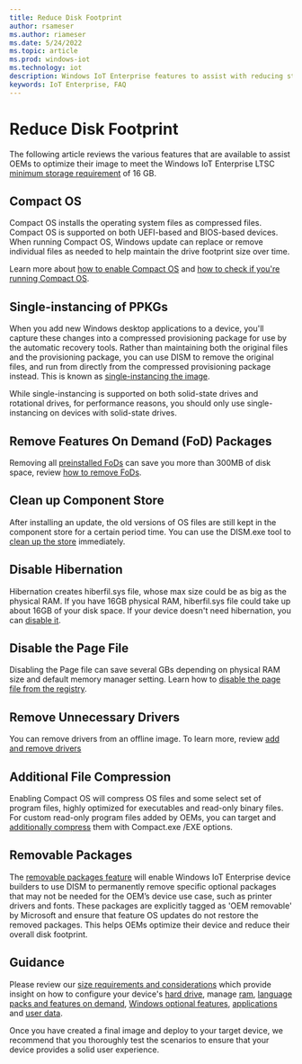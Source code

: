 ```yaml
---
title: Reduce Disk Footprint
author: rsameser
ms.author: riameser
ms.date: 5/24/2022
ms.topic: article
ms.prod: windows-iot
ms.technology: iot
description: Windows IoT Enterprise features to assist with reducing storage
keywords: IoT Enterprise, FAQ
---
```


# Reduce Disk Footprint
The following article reviews the various features that are available to assist OEMs to optimize their image to meet the Windows IoT Enterprise LTSC [minimum storage requirement](/windows/iot/iot-enterprise/hardware-guidance/hardware_requirements) of 16 GB.

## Compact OS
Compact OS installs the operating system files as compressed files. Compact OS is supported on both UEFI-based and BIOS-based devices. When running Compact OS, Windows update can replace or remove individual files as needed to help maintain the drive footprint size over time.

Learn more about [how to enable Compact OS](/windows-hardware/manufacture/desktop/iot-ent-optimize-images?view=windows-11&preserve-view=true) and [how to check if you're running Compact OS](/windows-hardware/manufacture/desktop/compact-os?view=windows-11#check-if-youre-running-compact-os&preserve-view=true).

## Single-instancing of PPKGs
When you add new Windows desktop applications to a device, you'll capture these changes into a compressed provisioning package for use by the automatic recovery tools. Rather than maintaining both the original files and the provisioning package, you can use DISM to remove the original files, and run from directly from the compressed provisioning package instead. This is known as [single-instancing the image](/windows-hardware/manufacture/desktop/compact-os?view=windows-11#single-instancing-of-provisioning-packages&preserve-view=true).

While single-instancing is supported on both solid-state drives and rotational drives, for performance reasons, you should only use single-instancing on devices with solid-state drives.

## Remove Features On Demand (FoD) Packages
Removing all [preinstalled FoDs](/windows-hardware/manufacture/desktop/features-on-demand-v2--capabilities?view=windows-11&preserve-view=true) can save you more than 300MB of disk space, review [how to remove FoDs](/windows-hardware/manufacture/desktop/iot-ent-optimize-images?view=windows-11#remove-features-on-demand-fod-packages&preserve-view=true).

## Clean up Component Store
After installing an update, the old versions of OS files are still kept in the component store for a certain period time. You can use the DISM.exe tool to [clean up the store](/windows-hardware/manufacture/desktop/iot-ent-optimize-images?view=windows-11#clean-up-component-store&preserve-view=true) immediately.

## Disable Hibernation
Hibernation creates hiberfil.sys file, whose max size could be as big as the physical RAM. If you have 16GB physical RAM, hiberfil.sys file could take up about 16GB of your disk space. If your device doesn't need hibernation, you can [disable it](/windows-hardware/manufacture/desktop/iot-ent-optimize-images?view=windows-11#disable-hibernation&preserve-view=true).

## Disable the Page File
Disabling the Page file can save several GBs depending on physical RAM size and default memory manager setting. Learn how to [disable the page file from the registry](/windows-hardware/manufacture/desktop/iot-ent-optimize-images?view=windows-11#disable-the-page-file&preserve-view=true).

## Remove Unnecessary Drivers
You can remove drivers from an offline image. To learn more, review [add and remove drivers](/windows-hardware/manufacture/desktop/add-and-remove-drivers-to-an-offline-windows-image?view=windows-11&preserve-view=true)

## Additional File Compression
Enabling Compact OS will compress OS files and some select set of program files, highly optimized for executables and read-only binary files. For custom read-only program files added by OEMs, you can target and [additionally compress](/windows-hardware/manufacture/desktop/iot-ent-optimize-images?view=windows-11#additional-file-compression&preserve-view=true) them with Compact.exe /EXE options.

## Removable Packages
The [removable packages feature](/windows/iot/iot-enterprise/optimize-your-device/removable-packages) will enable Windows IoT Enterprise device builders to use DISM to permanently remove specific optional packages that may not be needed for the OEM’s device use case, such as printer drivers and fonts. These packages are explicitly tagged as 'OEM removable' by Microsoft and ensure that feature OS updates do not restore the removed packages. This helps OEMs optimize their device and reduce their overall disk footprint.

## Guidance
Please review our [size requirements and considerations](/windows-hardware/manufacture/desktop/compact-os?view=windows-11#size-requirements-and-considerations&preserve-view=true) which provide insight on how to configure your device's [hard drive](/windows-hardware/manufacture/desktop/compact-os?view=windows-11#hard-drive&preserve-view=true), manage [ram](/windows-hardware/manufacture/desktop/compact-os?view=windows-11#ram-pagefilesys-and-hiberfilsys&preserve-view=true), [language packs and features on demand](/windows-hardware/manufacture/desktop/compact-os?view=windows-11#language-packs-and-features-on-demand&preserve-view=true), [Windows optional features](/windows-hardware/manufacture/desktop/compact-os?view=windows-11#windows-optional-features&preserve-view=true), [applications](/windows-hardware/manufacture/desktop/compact-os?view=windows-11#applications&preserve-view=true) and [user data](/windows-hardware/manufacture/desktop/compact-os?view=windows-11#user-data&preserve-view=true).  

Once you have created a final image and deploy to your target device, we recommend that you thoroughly test the scenarios to ensure that your device provides a solid user experience.
